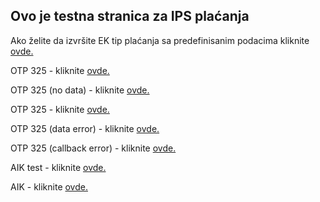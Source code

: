 ## Ovo je testna stranica za IPS plaćanja

Ako želite da izvršite EK tip plaćanja sa predefinisanim podacima kliknite [ovde.](https://tjancic.github.io/ips/ek/fl/?data=SzpFS3xWOjAxfEM6MXxSOjg0NTAwMDAwMDA0MDQ4NDk4N3xOOkZLIE9iZWxpYyAKVWxpY2EgT2JhbHNrYSAyMCAKT0JSRU5PVkFDfEk6UlNEMTAsMDB8U0Y6Mjg5fFM6VVBMQVRBIFBPIFJBxIxVTlUgWkEgRUwuIEVORVJHSUpVfE06NTk5OXxSTzo5NzEyMzQ1Ng==&callback=https://tjancic.github.io)

OTP 325 - kliknite [ovde.](https://tjancic.github.io/ips/ek/fl/?data=SzpQVHxWOjAxfEM6MXxSOjMyNTk1MDA4MDAwMDY2MzE0MXxOOkFCT05PUyBTWlIKS09WQU5MVcSMS0EgIDEwMQpOScWgfEk6UlNENSw2N3xTRjoyMjF8TTo1NzM0fFJQOlRHMjM2OTcyMjEyNDMwMDExODc=&callback=https://tjancic.github.io)

OTP 325 (no data) - kliknite [ovde.](https://tjancic.github.io/ips/ek/fl/SzpQVHxWOjAxfEM6MXxSOjMyNTk1MDA4MDAwMDY2MzE0MXxOOkFCT05PUyBTWlIKS09WQU5MVcSMS0EgIDEwMQpOScWgfEk6UlNENSw2N3xTRjoyMjF8TTo1NzM0fFJQOlRHMjM2OTcyMjEyNDMwMDExODc=&callback=https://tjancic.github.io)

OTP 325 - kliknite [ovde.](https://tjancic.github.io/ips/ek/fl/?data=SzpQVHxWOjAxfEM6MXxSOjMyNTk1MDA4MDAwMDY2MzE0MXxOOkFCT05PUyBTWlIKS09WQU5MVcSMS0EgIDEwMQpOScWgfEk6UlNENSw2N3xTRjoyMjF8TTo1NzM0fFJQOlRHMjM2OTcyMjEyNDMwMDExODc=)

OTP 325 (data error) - kliknite [ovde.](https://tjancic.github.io/ips/ek/fl/?data=SzpQVHxWOjAxfEM6MXxSOjMyNTk1MDA4MDAwMDYfa2MzE0MXxsdfaOOkFCT05PUyBTWlIKS09WQU5MVcSMS0EgIDEwMQpOScWgfEk6UlNENSw2N3xTRjoyMjF8TTo1NzM0fFJQOlRHMjM2OTcyMjEyNDMwMDExODc=&callback=https://tjancic.github.io)

OTP 325 (callback error) - kliknite [ovde.](https://tjancic.github.io/ips/ek/fl/?data=SzpQVHxWOjAxfEM6MXxSOjMyNTk1MDA4MDAwMDY2MzE0MXxOOkFCT05PUyBTWlIKS09WQU5MVcSMS0EgIDEwMQpOScWgfEk6UlNENSw2N3xTRjoyMjF8TTo1NzM0fFJQOlRHMjM2OTcyMjEyNDMwMDExODc=&callback=htttps://tjancic.github.io)

AIK test - kliknite [ovde.](https://test-ebanking.aikbanka.rs/ips/ek/fl/?data=SzpFS3xWOjAxfEM6MXxSOjg0NTAwMDAwMDA0MDQ4NDk4N3xOOkZLIE9iZWxpYyAKVWxpY2EgT2JhbHNrYSAyMCAKT0JSRU5PVkFDfEk6UlNEMTAsMDB8U0Y6Mjg5fFM6VVBMQVRBIFBPIFJBxIxVTlUgWkEgRUwuIEVORVJHSUpVfE06NTk5OXxSTzo5NzEyMzQ1Ng==&callback=https://test-ebanking.aikbanka.rs)

AIK - kliknite [ovde.](https://ebanking.aikbanka.rs/ips/ek/fl/?data=SzpFS3xWOjAxfEM6MXxSOjg0NTAwMDAwMDA0MDQ4NDk4N3xOOkZLIE9iZWxpYyAKVWxpY2EgT2JhbHNrYSAyMCAKT0JSRU5PVkFDfEk6UlNEMTAsMDB8U0Y6Mjg5fFM6VVBMQVRBIFBPIFJBxIxVTlUgWkEgRUwuIEVORVJHSUpVfE06NTk5OXxSTzo5NzEyMzQ1Ng==&callback=https://ebanking.aikbanka.rs)
